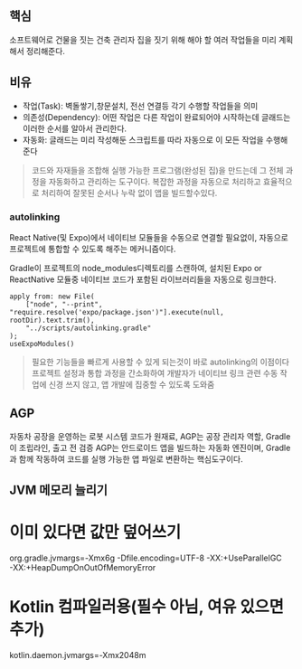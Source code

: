 ## 핵심
소프트웨어로 건물을 짓는 건축 관리자
집을 짓기 위해 해야 할 여러 작업들을 미리 계획해서 정리해준다.

## 비유
- 작업(Task): 벽돌쌓기,창문설치, 전선 연결등 각기 수행할 작업들을 의미
- 의존성(Dependency): 어떤 작업은 다른 작업이 완료되어야 시작하는데 글래드는 이러한 순서를 알아서 관리한다.
- 자동화: 글래드는 미리 작성해둔 스크립트를 따라 자동으로 이 모든 작업을 수행해준다
> 코드와 자재들을 조합해 실행 가능한 프로그램(완성된 집)을 만드는데 그 전체 과정을 자동화하고 관리하는 도구이다. 복잡한 과정을 자동으로 처리하고 효율적으로 처리하여 잘못된 순서나 누락 없이 앱을 빌드할수있다.

### autolinking
React Native(및 Expo)에서 네이티브 모듈들을 수동으로 연결할 필요없이, 자동으로 프로젝트에 통합할 수 있도록 해주는 메커니즘이다.

Gradle이 프로젝트의 node_modules디렉토리를 스캔하여, 설치된 Expo or ReactNative 모듈중 네이티브 코드가 포함된 라이브러리들을 자동으로 링크한다.
```Gradle
apply from: new File(
    ["node", "--print", "require.resolve('expo/package.json')"].execute(null, rootDir).text.trim(),
    "../scripts/autolinking.gradle"
);
useExpoModules()
```
> 필요한 기능들을 빠르게 사용할 수 있게 되는것이 바로 autolinking의 이점이다
> 프로젝트 설정과 통합 과정을 간소화하여 개발자가 네이티브 링크 관련 수동 작업에 신경 쓰지 않고, 앱 개발에 집중할 수 있도록 도와줌

## AGP

자동차 공장을 운영하는 로봇 시스템
코드가 원재료, AGP는 공장 관리자 역할, Gradle이 조립라인, 출고 전 검증
AGP는 안드로이드 앱을 빌드하는 자동화 엔진이며, Gradle과 함께 작동하여 코드를 실행 가능한 앱 파일로 변환하는 핵심도구이다.

## JVM 메모리 늘리기
# 이미 있다면 값만 덮어쓰기
org.gradle.jvmargs=-Xmx6g -Dfile.encoding=UTF-8 -XX:+UseParallelGC \
                   -XX:+HeapDumpOnOutOfMemoryError

# Kotlin 컴파일러용(필수 아님, 여유 있으면 추가)
kotlin.daemon.jvmargs=-Xmx2048m
